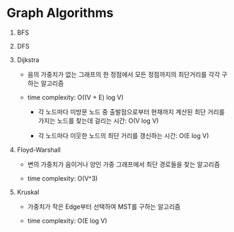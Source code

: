 # Graph Algorithms

1. BFS

2. DFS

3. Dijkstra

    - 음의 가중치가 없는 그래프의 한 정점에서 모든 정점까지의 최단거리를 각각 구하는 알고리즘

    - time complexity: O((V + E) log V)

        - 각 노드마다 미방문 노드 중 출발점으로부터 현재까지 계산된 최단 거리를 가지는 노드를 찾는데 걸리는 시간: O(V log V)

        - 각 노드마다 이웃한 노드의 최단 거리를 갱신하는 시간: O(E log V)

4. Floyd-Warshall

    - 변의 가중치가 음이거나 양인 가중 그래프에서 최단 경로들을 찾는 알고리즘

    - time complexity: O(V^3)

5. Kruskal

    - 가중치가 작은 Edge부터 선택하여 MST를 구하는 알고리즘

    - time complexity: O(E log V)
